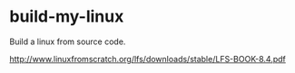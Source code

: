 # build-my-linux
Build a linux from source code.

http://www.linuxfromscratch.org/lfs/downloads/stable/LFS-BOOK-8.4.pdf

